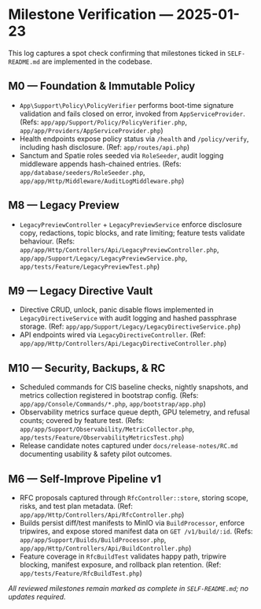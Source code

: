 # Milestone Verification — 2025-01-23

This log captures a spot check confirming that milestones ticked in `SELF-README.md` are implemented in the codebase.

## M0 — Foundation & Immutable Policy
- `App\Support\Policy\PolicyVerifier` performs boot-time signature validation and fails closed on error, invoked from `AppServiceProvider`. (Refs: `app/app/Support/Policy/PolicyVerifier.php`, `app/app/Providers/AppServiceProvider.php`)
- Health endpoints expose policy status via `/health` and `/policy/verify`, including hash disclosure. (Ref: `app/routes/api.php`)
- Sanctum and Spatie roles seeded via `RoleSeeder`, audit logging middleware appends hash-chained entries. (Refs: `app/database/seeders/RoleSeeder.php`, `app/app/Http/Middleware/AuditLogMiddleware.php`)

## M8 — Legacy Preview
- `LegacyPreviewController` + `LegacyPreviewService` enforce disclosure copy, redactions, topic blocks, and rate limiting; feature tests validate behaviour. (Refs: `app/app/Http/Controllers/Api/LegacyPreviewController.php`, `app/app/Support/Legacy/LegacyPreviewService.php`, `app/tests/Feature/LegacyPreviewTest.php`)

## M9 — Legacy Directive Vault
- Directive CRUD, unlock, panic disable flows implemented in `LegacyDirectiveService` with audit logging and hashed passphrase storage. (Ref: `app/app/Support/Legacy/LegacyDirectiveService.php`)
- API endpoints wired via `LegacyDirectiveController`. (Ref: `app/app/Http/Controllers/Api/LegacyDirectiveController.php`)

## M10 — Security, Backups, & RC
- Scheduled commands for CIS baseline checks, nightly snapshots, and metrics collection registered in bootstrap config. (Refs: `app/app/Console/Commands/*.php`, `app/bootstrap/app.php`)
- Observability metrics surface queue depth, GPU telemetry, and refusal counts; covered by feature test. (Refs: `app/app/Support/Observability/MetricCollector.php`, `app/tests/Feature/ObservabilityMetricsTest.php`)
- Release candidate notes captured under `docs/release-notes/RC.md` documenting usability & safety pilot outcomes.

## M6 — Self-Improve Pipeline v1
- RFC proposals captured through `RfcController::store`, storing scope, risks, and test plan metadata. (Ref: `app/app/Http/Controllers/Api/RfcController.php`)
- Builds persist diff/test manifests to MinIO via `BuildProcessor`, enforce tripwires, and expose stored manifest data on `GET /v1/build/:id`. (Refs: `app/app/Support/Builds/BuildProcessor.php`, `app/app/Http/Controllers/Api/BuildController.php`)
- Feature coverage in `RfcBuildTest` validates happy path, tripwire blocking, manifest exposure, and rollback plan retention. (Ref: `app/tests/Feature/RfcBuildTest.php`)

_All reviewed milestones remain marked as complete in `SELF-README.md`; no updates required._
